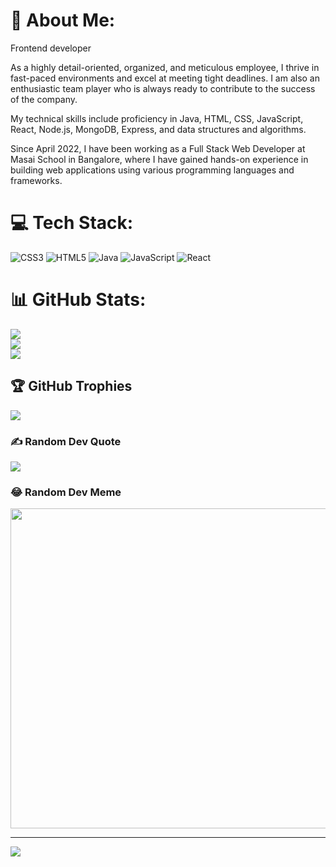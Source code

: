 # 💫 About Me:
Frontend developer

As a highly detail-oriented, organized, and meticulous employee, I thrive in fast-paced environments and excel at meeting tight deadlines. I am also an enthusiastic team player who is always ready to contribute to the success of the company.

My technical skills include proficiency in Java, HTML, CSS, JavaScript, React, Node.js, MongoDB, Express, and data structures and algorithms.

Since April 2022, I have been working as a Full Stack Web Developer at Masai School in Bangalore, where I have gained hands-on experience in building web applications using various programming languages and frameworks.


# 💻 Tech Stack:
![CSS3](https://img.shields.io/badge/css3-%231572B6.svg?style=for-the-badge&logo=css3&logoColor=white) ![HTML5](https://img.shields.io/badge/html5-%23E34F26.svg?style=for-the-badge&logo=html5&logoColor=white) ![Java](https://img.shields.io/badge/java-%23ED8B00.svg?style=for-the-badge&logo=java&logoColor=white) ![JavaScript](https://img.shields.io/badge/javascript-%23323330.svg?style=for-the-badge&logo=javascript&logoColor=%23F7DF1E) ![React](https://img.shields.io/badge/react-%2320232a.svg?style=for-the-badge&logo=react&logoColor=%2361DAFB)
# 📊 GitHub Stats:
![](https://github-readme-stats.vercel.app/api?username=prabhanshu23&theme=dark&hide_border=false&include_all_commits=false&count_private=false)<br/>
![](https://github-readme-streak-stats.herokuapp.com/?user=prabhanshu23&theme=dark&hide_border=false)<br/>
![](https://github-readme-stats.vercel.app/api/top-langs/?username=prabhanshu23&theme=dark&hide_border=false&include_all_commits=false&count_private=false&layout=compact)

## 🏆 GitHub Trophies
![](https://github-profile-trophy.vercel.app/?username=prabhanshu23&theme=radical&no-frame=false&no-bg=true&margin-w=4)

### ✍️ Random Dev Quote
![](https://quotes-github-readme.vercel.app/api?type=horizontal&theme=radical)

### 😂 Random Dev Meme
<img src="https://random-memer.herokuapp.com/" width="512px"/>

---
[![](https://visitcount.itsvg.in/api?id=prabhanshu23&icon=0&color=0)](https://visitcount.itsvg.in)

